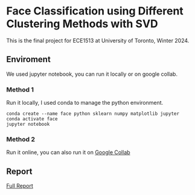 # Face Classification using Different Clustering Methods with SVD

This is the final project for ECE1513 at University of Toronto, Winter 2024.

## Enviroment

We used jupyter notebook, you can run it locally or on google collab.

### Method 1

Run it locally, I used conda to manage the python environment.

```
conda create --name face python sklearn numpy matplotlib jupyter
conda activate face
jupyter notebook
```

### Method 2

Run it online, you can also run it on [Google Collab](https://colab.research.google.com/)

## Report

[Full Report](./report/ECE1513_Final_Project_Report.pdf)
